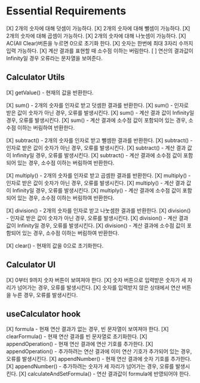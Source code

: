 # Essential Requirements

[X] 2개의 숫자에 대해 덧셈이 가능하다.
[X] 2개의 숫자에 대해 뺄셈이 가능하다.
[X] 2개의 숫자에 대해 곱셈이 가능하다.
[X] 2개의 숫자에 대해 나눗셈이 가능하다.
[X] AC(All Clear)버튼을 누르면 0으로 초기화 한다.
[X] 숫자는 한번에 최대 3자리 수까지 입력 가능하다.
[X] 계산 결과를 표현할 때 소수점 이하는 버림한다.
[ ] 연산의 결과값이 Infinity일 경우 오류라는 문자열을 보여준다.

## Calculator Utils

[X] getValue() - 현재의 값을 반환한다.

[X] sum() - 2개의 숫자를 인자로 받고 덧셈한 결과를 반환한다.
[X] sum() - 인자로 받은 값이 숫자가 아닌 경우, 오류를 발생시킨다.
[X] sum() - 계산 결과 값이 Infinity일 경우, 오류를 발생시킨다.
[X] sum() - 계산 결과에 소수점 값이 포함되어 있는 경우, 소수점 이하는 버림하여 반환한다.

[X] subtract() - 2개의 숫자를 인자로 받고 뺄셈한 결과를 반환한다.
[X] subtract() - 인자로 받은 값이 숫자가 아닌 경우, 오류를 발생시킨다.
[X] subtract() - 계산 결과 값이 Infinity일 경우, 오류를 발생시킨다.
[X] subtract() - 계산 결과에 소수점 값이 포함되어 있는 경우, 소수점 이하는 버림하여 반환한다.

[X] multiply() - 2개의 숫자를 인자로 받고 곱셈한 결과를 반환한다.
[X] multiply() - 인자로 받은 값이 숫자가 아닌 경우, 오류를 발생시킨다.
[X] multiply() - 계산 결과 값이 Infinity일 경우, 오류를 발생시킨다.
[X] multiply() - 계산 결과에 소수점 값이 포함되어 있는 경우, 소수점 이하는 버림하여 반환한다.

[X] division() - 2개의 숫자를 인자로 받고 나눗셈한 결과를 반환한다.
[X] division() - 인자로 받은 값이 숫자가 아닌 경우, 오류를 발생시킨다.
[X] division() - 계산 결과 값이 Infinity일 경우, 오류를 발생시킨다.
[X] division() - 계산 결과에 소수점 값이 포함되어 있는 경우, 소수점 이하는 버림하여 반환한다.

[X] clear() - 현재의 값을 0으로 초기화한다.

## Calculator UI

[X] 0부터 9까지 숫자 버튼이 보여져야 한다.
[X] 숫자 버튼으로 입력받은 숫자가 세 자리가 넘어가는 경우, 오류를 발생시킨다.
[X] 숫자를 입력받지 않은 상태에서 연산 버튼을 누른 경우, 오류를 발생시킨다.

## useCalculator hook

[X] formula - 현재 연산 결과가 없는 경우, 빈 문자열이 보여져야 한다.
[X] clearFormula() - 현재 연산 결과를 빈 문자열로 초기화한다.
[X] appendOperation() - 현재 연산 결과에 연산 기호를 추가한다.
[X] appendOperation() - 추가하려는 연산 결과에 이미 연산 기호가 추가되어 있는 경우, 오류를 발생시킨다.
[X] appendNumber() - 현재 연산 결과에 숫자 기호를 추가한다.
[X] appendNumber() - 추가하려는 숫자가 세 자리가 넘어가는 경우, 오류를 발생시킨다.
[X] calculateAndSetFormula() - 연산 결과값이 formula에 반영되어야 한다.
